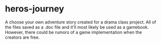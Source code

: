 # heros-journey

A choose your own adventure story created for a drama class project. All of the files saved as a .doc file and it'll most likely be used as a gamebook. However, there could be rumors of a game implementation when the creators are free. 
